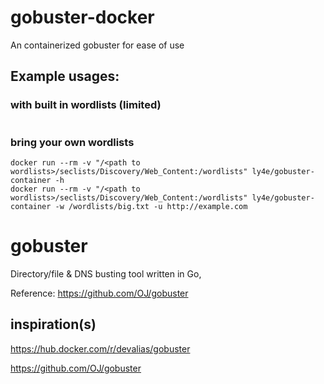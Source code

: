 # gobuster-docker
An containerized gobuster for ease of use


## Example usages:
### with built in wordlists (limited)
```

```

### bring your own wordlists
```
docker run --rm -v "/<path to wordlists>/seclists/Discovery/Web_Content:/wordlists" ly4e/gobuster-container -h
docker run --rm -v "/<path to wordlists>/seclists/Discovery/Web_Content:/wordlists" ly4e/gobuster-container -w /wordlists/big.txt -u http://example.com
```


# gobuster
Directory/file & DNS busting tool written in Go,

Reference: https://github.com/OJ/gobuster

## inspiration(s)
https://hub.docker.com/r/devalias/gobuster

https://github.com/OJ/gobuster